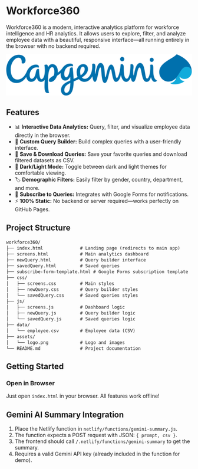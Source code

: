 # Workforce360

Workforce360 is a modern, interactive analytics platform for workforce intelligence and HR analytics. It allows users to explore, filter, and analyze employee data with a beautiful, responsive interface—all running entirely in the browser with no backend required.

![Workforce360 Screenshot](assets/logo.png)

## Features

- 📊 **Interactive Data Analytics:** Query, filter, and visualize employee data directly in the browser.
- 📝 **Custom Query Builder:** Build complex queries with a user-friendly interface.
- 💾 **Save & Download Queries:** Save your favorite queries and download filtered datasets as CSV.
- 🌙 **Dark/Light Mode:** Toggle between dark and light themes for comfortable viewing.
- 🏷️ **Demographic Filters:** Easily filter by gender, country, department, and more.
- 🔔 **Subscribe to Queries:** Integrates with Google Forms for notifications.
- ⚡ **100% Static:** No backend or server required—works perfectly on GitHub Pages.

## Project Structure

```
workforce360/
├── index.html              # Landing page (redirects to main app)
├── screens.html            # Main analytics dashboard
├── newQuery.html           # Query builder interface
├── savedQuery.html         # Saved queries
├── subscribe-form-template.html # Google Forms subscription template
├── css/
│   ├── screens.css         # Main styles
│   ├── newQuery.css        # Query builder styles
│   └── savedQuery.css      # Saved queries styles
├── js/
│   ├── screens.js          # Dashboard logic
│   ├── newQuery.js         # Query builder logic
│   └── savedQuery.js       # Saved queries logic
├── data/
│   └── employee.csv        # Employee data (CSV)
├── assets/
│   └── logo.png            # Logo and images
└── README.md               # Project documentation
```

## Getting Started


### **Open in Browser**
Just open `index.html` in your browser. All features work offline!


## Gemini AI Summary Integration

1. Place the Netlify function in `netlify/functions/gemini-summary.js`.
2. The function expects a POST request with JSON: `{ prompt, csv }`.
3. The frontend should call `/.netlify/functions/gemini-summary` to get the summary.
4. Requires a valid Gemini API key (already included in the function for demo).


